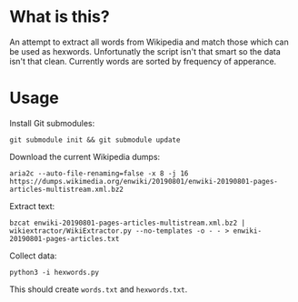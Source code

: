 # What is this?

An attempt to extract all words from Wikipedia and match those which can be used as hexwords. Unfortunatly the script isn't that smart so the data isn't that clean. Currently words are sorted by frequency of apperance.

# Usage

Install Git submodules:

    git submodule init && git submodule update

Download the current Wikipedia dumps:

    aria2c --auto-file-renaming=false -x 8 -j 16 https://dumps.wikimedia.org/enwiki/20190801/enwiki-20190801-pages-articles-multistream.xml.bz2

Extract text:
    
    bzcat enwiki-20190801-pages-articles-multistream.xml.bz2 | wikiextractor/WikiExtractor.py --no-templates -o - - > enwiki-20190801-pages-articles.txt

Collect data:
    
    python3 -i hexwords.py 

This should create `words.txt` and `hexwords.txt`.